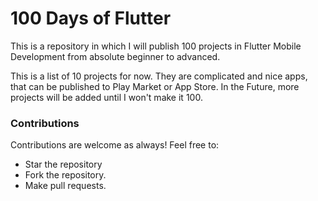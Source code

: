 # 100 Days of Flutter

This is a repository in which I will publish 100 projects in Flutter Mobile Development from absolute beginner to advanced.

This is a list of 10 projects for now. They are complicated and nice apps, that can be published to Play Market or App Store. In the Future, more projects will be added until I won't make it 100.


### Contributions
Contributions are welcome as always! Feel free to:
* Star the repository
* Fork the repository.
* Make pull requests.
